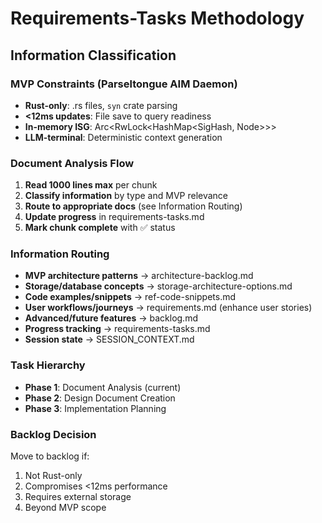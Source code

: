 # Requirements-Tasks Methodology

## Information Classification

### MVP Constraints (Parseltongue AIM Daemon)
- **Rust-only**: .rs files, `syn` crate parsing
- **<12ms updates**: File save to query readiness
- **In-memory ISG**: Arc<RwLock<HashMap<SigHash, Node>>>
- **LLM-terminal**: Deterministic context generation

### Document Analysis Flow
1. **Read 1000 lines max** per chunk
2. **Classify information** by type and MVP relevance
3. **Route to appropriate docs** (see Information Routing)
4. **Update progress** in requirements-tasks.md
5. **Mark chunk complete** with ✅ status

### Information Routing
- **MVP architecture patterns** → architecture-backlog.md
- **Storage/database concepts** → storage-architecture-options.md
- **Code examples/snippets** → ref-code-snippets.md
- **User workflows/journeys** → requirements.md (enhance user stories)
- **Advanced/future features** → backlog.md
- **Progress tracking** → requirements-tasks.md
- **Session state** → SESSION_CONTEXT.md

### Task Hierarchy
- **Phase 1**: Document Analysis (current)
- **Phase 2**: Design Document Creation
- **Phase 3**: Implementation Planning

### Backlog Decision
Move to backlog if:
1. Not Rust-only
2. Compromises <12ms performance
3. Requires external storage
4. Beyond MVP scope